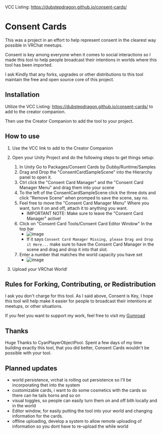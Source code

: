 VCC Listing: https://dubstepdragon.github.io/consent-cards/

# Consent Cards

This was a project in an effort to help represent consent in the clearest way possible in VRChat meetups. 

Consent is key among everyone when it comes to social interactions so I made this tool to help people broadcast their intentions in worlds where this tool has been imported.

I ask Kindly that any forks, upgrades or other distributions to this tool maintain the free and open source core of this project. 

## Installation

Utilize the VCC Listing: https://dubstepdragon.github.io/consent-cards/ to add to the creator companion.

Then use the Creator Companion to add the tool to your project. 

## How to use

1. Use the VCC link to add to the Creator Companion
2. Open your Unity Project and do the following steps to get things setup:
     1. In Unity Go to Packages/Consent Cards by Dubby/Runtime/Samples
     2. Drag and Drop the "ConsentCardSampleScene" into the Hierarchy panel to open it. 
     3. Ctrl click the "Consent Card Manager" and the "Consent Card Manager Menu" and drag them into your scene
     4. To the left of the ConsentCardSampleScene click the three dots and click "Remove Scene" when promped to save the scene, say no. 
     5. Feel free to move the "Consent Card Manager Menu" Where you want, turn it on and off, attach it to anything you want.
        - IMPORTANT NOTE: Make sure to leave the "Consent Card Manager" active!
     6. Click on "Consent Card Tools/Consent Card Editor Window" In the top bar
        - ![image](https://github.com/user-attachments/assets/43dedbee-da59-435e-acb7-deeb05f90836)
        - If it says `Consent Card Manager Missing, please Drag and Drop it Here...` make sure to have the Consent Card Manager in the scene and drag and drop it into that slot.
     8. Enter a number that matches the world capacity you have set
         - ![image](https://github.com/user-attachments/assets/33c6eb46-8a0a-46c8-996c-8fe78f557bb2)


3. Upload your VRChat World!

## Rules for Forking, Contributing, or Redistribution

I ask you don't charge for this tool. As I said above, Consent is Key, I hope this tool will help make it easier for people to broadcast their intentions at meetups, or other situations. 

If you feel you want to support my work, feel free to visit my [Gumroad](https://dubstepdragon.gumroad.com/l/Consent-Cards)

## Thanks

Huge Thanks to CyanPlayerObjectPool. Spent a few days of my time building exactly this tool, that you did better, Consent Cards wouldn't be possible with your tool. 

## Planned updates

- world persistence, vrchat is rolling out persistence so I'll be incorporating thet into the system
- customizable cards, i want to do some cosmetics with the cards so there can he tails horns and so on
- visual toggles, so people can easily turn them on and off bith locally and in the world
- Editor window, for easily putting the tool into your world and changing information for the cards.
- offline uploading, develop a system to allow remote uploading of information so you dont have to re-upload the while world
